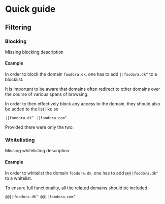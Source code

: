 # Quick guide

## Filtering

### Blocking

Missing blocking description

#### Example

In order to block the domain `foodora.dk`, one has to add `||foodora.dk^` to a blocklist.

It is important to be aware that domains often redirect to other domains over the course of various spans of browsing.

In order to then effectively block any access to the domain, they should also be added to the list like so

`||foodora.dk^
||foodora.com^`

Provided there were only the two.

### Whitelisting

Missing whitelisting description

#### Example

In order to whitelist the domain `foodora.dk`, one has to add `@@||foodora.dk^` to a whitelist.

To ensure full functionality, all the related domains should be included.

`@@||foodora.dk^
@@||foodora.com^`
